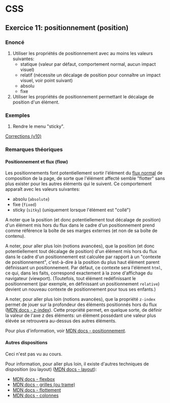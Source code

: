 # CSS

## Exercice 11: positionnement (position)

### Enoncé

1. Utiliser les propriétés de positionnement avec au moins les valeurs suivantes:
   - statique (valeur par défaut, comportement normal, aucun impact visuel)
   - relatif (nécessite un décalage de position pour connaître un impact visuel, voir point suivant)
   - absolu
   - fixe
2. Utiliser les propriétés de positionnement permettant le décalage de position d'un élément.

### Exemples

 1. Rendre le menu "sticky".

[Corrections (v10)](./corrections)

### Remarques théoriques

#### Positionnement et flux (flow)

Les positionnements font potentiellement sortir l'élément du [flux normal](https://developer.mozilla.org/fr/docs/Learn/CSS/CSS_layout/Normal_Flow) de composition de la page, de sorte que l'élément affecté semble "flotter" sans plus exister pour les autres éléments qui le suivent. Ce comportement apparaît avec les valeurs suivantes:
 - absolu (`absolute`)
 - fixe (`fixed`)
 - sticky (`sitky`) (uniquement lorsque l'élément est "collé")

A noter que la position (et donc potentiellement tout décalage de position) d'un élément mis hors du flux dans le cadre d'un positionnement prend comme référence la boîte de ses marges externes (et non de sa boîte de contenu).

A noter, pour aller plus loin (notions avancées), que la position (et donc potentiellement tout décalage de position) d'un élément mis hors du flux dans le cadre d'un positionnement est calculée par rapport à un "contexte de positionnement", c'est-à-dire à la position du plus haut élément parent définissant un positionnement. Par défaut, ce contexte sera l'élément `html`, ce qui, dans les faits, correspond exactement à la zone d'affichage du navigateur (viewport). (Toutefois, tout élément redéfinissant le positionnement (par exemple, en définissant un positionnement `relative`) devient un nouveau contexte de positionnement pour tous ses enfants.) 

A noter, pour aller plus loin (notions avancées), que la propriété `z-index` permet de jouer sur la profondeur des éléments positionnés hors du flux ([MDN docs - z-index](https://developer.mozilla.org/fr/docs/Web/CSS/z-index)). Cette propriété permet, en quelque sorte, de définir la valeur de l'axe z des éléments: un élément possédant une valeur plus élévée se retrouvera au-dessus des autres éléments. 

Pour plus d'information, voir [MDN docs - positionnement](https://developer.mozilla.org/fr/docs/Learn/CSS/CSS_layout/Positioning).

#### Autres dispositions

Ceci n'est pas vu au cours.

Pour information, pour aller plus loin, il existe d'autres techniques de disposition (ou layout) ([MDN docs - layout](https://developer.mozilla.org/fr/docs/Learn/CSS/CSS_layout/Introduction)):

 - [MDN docs - flexbox](https://developer.mozilla.org/fr/docs/Web/CSS/CSS_Flexible_Box_Layout/Basic_Concepts_of_Flexbox)
 - [MDN docs - grilles (ou trame)](https://developer.mozilla.org/fr/docs/Web/CSS/grid)
 - [MDN docs - flottement](https://developer.mozilla.org/fr/docs/Web/CSS/CSS_Flow_Layout)
 - [MDN docs - colonnes](https://developer.mozilla.org/fr/docs/Learn/CSS/CSS_layout/Multiple-column_Layout)
